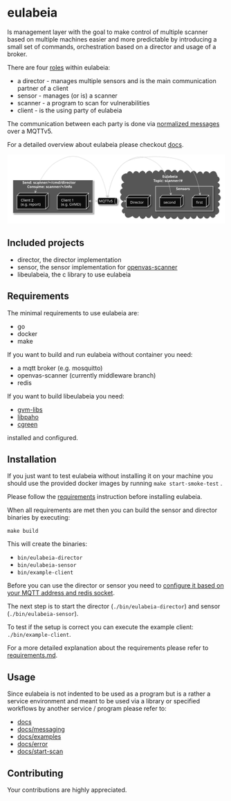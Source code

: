 # eulabeia

Is management layer with the goal to make control of multiple scanner based on multiple machines easier and more predictable by introducing a small set of commands, orchestration based on a director and usage of a broker.

There are four [roles](docs/roles/roles-and-relationship.md) within eulabeia:

- a director - manages multiple sensors and is the main communication partner of a client
- sensor - manages (or is) a scanner
- scanner - a program to scan for vulnerabilities
- client - is the using party of eulabeia

The communication between each party is done via [normalized messages](docs/messaging.md) over a MQTTv5.

For a detailed overview about eulabeia please checkout [docs](docs/README.md).

![overview participants](./docs/roles/relationship.svg)

## Included projects

- director, the director implementation
- sensor, the sensor implementation for [openvas-scanner](https://github.com/greenbone/openvas-scanner/)
- libeulabeia, the c library to use eulabeia

## Requirements

The minimal requirements to use eulabeia are:
- go
- docker
- make

If you want to build and run eulabeia without container you need:

- a mqtt broker (e.g. mosquitto)
- openvas-scanner (currently middleware branch)
- redis

If you want to build libeulabeia you need:
- [gvm-libs](https://github.com/greenbone/gvm-libs)
- [libpaho](https://www.eclipse.org/paho/files/mqttdoc/MQTTClient/html/index.html)
- [cgreen](https://cgreen-devs.github.io/)


installed and configured.

## Installation

If you just want to test eulabeia without installing it on your machine you should use the provided docker images by running `make start-smoke-test` .

Please follow the [requirements](docs/requirements.md) instruction before installing eulabeia.

When all requirements are met then you can build the sensor and director binaries by executing:

```
make build
```

This will create the binaries:
- `bin/eulabeia-director`
- `bin/eulabeia-sensor`
- `bin/example-client`

Before you can use the director or sensor you need to [configure it based on your MQTT address and redis socket](docs/requirements.md#director-1).

The next step is to start the director (`./bin/eulabeia-director`) and sensor (`./bin/eulabeia-sensor`).

To test if the setup is correct you can execute the example client: `./bin/example-client`.

For a more detailed explanation about the requirements please refer to [requirements.md](docs/requirements.md).

## Usage

Since eulabeia is not indented to be used as a program but is a rather a service environment and meant to be used via a library or specified workflows by another service / program please refer to:

- [docs](./docs/README.md)
- [docs/messaging](./docs/messaging.md)
- [docs/examples](./docs/message_examples.md)
- [docs/error](./docs/error-handling.md)
- [docs/start-scan](./docs/sequences/start_scan.md)

## Contributing

Your contributions are highly appreciated.

<!---
After making yourself familiar with

- [coding-style](./docs/coding-style.md)
- [testing](./docs/testing.md)
- [commit-structure](./docs/commits.md)

please create a pull request.
--->
